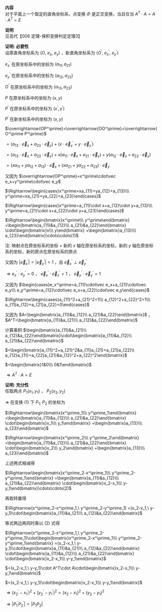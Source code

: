 **内容**  
对于平面上一个取定的直角坐标系，点变换 $\Phi$ 是正交变换，当且仅当 $A^T\cdot A=A\cdot A^T=E$  
  
**说明**  
见高代【006 定理-保积变换判定定理3】  
  
**证明: 必要性**  
设原直角坐标系为 $(O,\ e_x,\ e_y)$ ，新直角坐标系为 $(O^\prime,\ e_x^\prime,\ e_y^\prime)$  
  
$e_x^\prime$ 在原坐标系中的坐标为 $(a_{11},a_{21})$  
  
$e_y^\prime$ 在原坐标系中的坐标为 $(a_{12},a_{22})$  
  
$O^\prime$ 在原坐标系中的坐标为 $(a_{13},a_{23})$  
  
$P$ 在原坐标系中的坐标为 $(x,y)$  
  
$P^\prime$ 在原坐标系中的坐标为 $(x^\prime,y^\prime)$  
  
$P^\prime$ 在新坐标系中的坐标为 $(x,y)$  
  
$\overrightarrow{OP^\prime}=\overrightarrow{OO^\prime}+\overrightarrow{O^\prime P^\prime}$  
  
$=(a_{13}\cdot\vec e_x+a_{23}\cdot\vec e_y)+(x\cdot\vec e_x^\prime+y\cdot\vec e_y^\prime)$  
  
$=(a_{13}\cdot\vec e_x+a_{23}\cdot\vec e_y)+x(a_{11}\cdot\vec e_x+a_{21}\cdot\vec e_y)  
+y(a_{12}\cdot\vec e_x+a_{22}\cdot\vec e_y)$  
  
$=(xa_{11}+ya_{12}+a_{13})\cdot\vec e_x+(xa_{21}+ya_{22}+a_{23})\cdot\vec e_y$  
  
又因为 $\overrightarrow{OP^\prime}=x^\prime\cdot\vec e_x+y^\prime\cdot\vec e_y$  
  
$\Rightarrow\begin{cases}x^\prime=xa_{11}+ya_{12}+a_{13}\\\ y^\prime=xa_{21}+ya_{22}+a_{23}\end{cases}$  
  
$\Rightarrow\begin{cases}x^\prime=a_{11}\cdot x+a_{12}\cdot y+a_{13}\\\ y^\prime=a_{21}\cdot x+a_{22}\cdot y+a_{23}\end{cases}$  
  
$\Rightarrow\begin{bmatrix}x^\prime\\\ y^\prime\end{bmatrix}  
=\begin{bmatrix}a_{11}&a_{12}\\\ a_{21}&a_{22}\end{bmatrix}  
\cdot\begin{bmatrix}x\\\ y\end{bmatrix}  
+\begin{bmatrix}a_{13}\\\ a_{23}\end{bmatrix}\cdots\cdots(1)$  
  
注: 映射点在原坐标系的坐标 = 新的 $x$ 轴在原坐标系的坐标，新的 $y$ 轴在原坐标系的坐标，新的原点在原坐标系的原点  
  
又因为 $|\vec e_x^\prime|=|\vec e_y^\prime|=1$ ，且 $\vec e_x^\prime\perp\vec e_y^\prime$  
  
$\Rightarrow e_x^\prime\cdot e_y^\prime=0$ ， $\vec e_x^\prime\cdot\vec e_x^\prime=1$ ， $\vec e_y^\prime\cdot\vec e_y^\prime=1$  
  
又因为 $\begin{cases}e_x^\prime=a_{11}\cdot\vec e_x+a_{21}\cdot\vec e_y\\\ e_y^\prime=a_{12}\cdot\vec e_x+a_{22}\cdot\vec e_y\end{cases}$  
  
$\Rightarrow\begin{cases}a_{11}^2+a_{21}^2=1\\\ a_{12}^2+a_{22}^2=1\\\ a_{11}a_{12}+a_{21}a_{22}=0\end{cases}$  
  
又因为 $A=\begin{bmatrix}a_{11}&a_{12}\\ a_{21}&a_{22}\end{bmatrix}$ ， $A^T=\begin{bmatrix}a_{11}&a_{21}\\ a_{12}&a_{22}\end{bmatrix}$  
  
计算乘积:$\begin{bmatrix}a_{11}&a_{21}\\ a_{12}&a_{22}\end{bmatrix}\cdot\begin{bmatrix}a_{11}&a_{12}\\ a_{21}&a_{22}\end{bmatrix}$  
  
$=\begin{bmatrix}a_{11}^2+a_{21}^2&a_{11}a_{21}+a_{21}a_{22}\\ a_{12}a_{11}+a_{22}a_{21}&a_{12}^2+a_{22}^2\end{bmatrix}$  
  
$=\begin{bmatrix}1&0\\\ 0&1\end{bmatrix}$  
  
$\Rightarrow A^T\cdot A=E$  
  
**证明: 充分性**  
任取两点 $P_1(x_1,y_1)$ ， $P_2(x_2,y_2)$  
  
$\Rightarrow$ 在变换 $(1)$ 下 $P_1,\ P_2$ 的坐标为  
  
$\Rightarrow\begin{bmatrix}x^\prime_1\\\ y^\prime_1\end{bmatrix}  
=\begin{bmatrix}a_{11}&a_{12}\\\ a_{21}&a_{22}\end{bmatrix}  
\cdot\begin{bmatrix}x_1\\\ y_1\end{bmatrix}  
+\begin{bmatrix}a_{13}\\\ a_{23}\end{bmatrix}$  
  
$\Rightarrow\begin{bmatrix}x^\prime_2\\\ y^\prime_2\end{bmatrix}  
=\begin{bmatrix}a_{11}&a_{12}\\\ a_{21}&a_{22}\end{bmatrix}  
\cdot\begin{bmatrix}x_2\\\ y_2\end{bmatrix}  
+\begin{bmatrix}a_{13}\\\ a_{23}\end{bmatrix}$  
  
上述两式相减得  
  
$\Rightarrow\begin{bmatrix}x^\prime_2-x^\prime_1\\\ y^\prime_2-y^\prime_1\end{bmatrix}  
=\begin{bmatrix}a_{11}&a_{12}\\\ a_{21}&a_{22}\end{bmatrix}  
\cdot\begin{bmatrix}x_2-x_1\\\ y-y_1\end{bmatrix}\cdots\cdots(2)$  
  
再取转置得  
  
$\Rightarrow(x^\prime_2-x^\prime_1,\ y^\prime_2-y^\prime_1)  
=(x_2-x_1,\ y-y_1)\cdot\begin{bmatrix}a_{11}&a_{21}\\ a_{12}&a_{22}\end{bmatrix}$  
  
等式两边再同时乘以 $(2)$ 式得  
  
$\Rightarrow(x^\prime_2-x^\prime_1,\ y^\prime_2-y^\prime_1)\cdot\begin{bmatrix}x^\prime_2-x^\prime_1\\\ y^\prime_2-y^\prime_1\end{bmatrix}  
=(x_2-x_1,\ y-y_1)\cdot\begin{bmatrix}a_{11}&a_{21}\\ a_{12}&a_{22}\end{bmatrix}  
\cdot\begin{bmatrix}a_{11}&a_{12}\\\ a_{21}&a_{22}\end{bmatrix}  
\cdot\begin{bmatrix}x_2-x_1\\\ y-y_1\end{bmatrix}$  
  
$=(x_2-x_1,\ y-y_1)\cdot A^T\cdot A\cdot\begin{bmatrix}x_2-x_1\\\ y-y_1\end{bmatrix}$  
  
$=(x_2-x_1,\ y-y_1)\cdot\begin{bmatrix}x_2-x_1\\\ y-y_1\end{bmatrix}$  
  
$\Rightarrow(x^\prime_2-x^\prime_1)^2+(y^\prime_2-y^\prime_1)^2=(x_2-x_1)^2+(y_2-y_1)^2$  
  
$\Rightarrow|P_1^\prime P_2^\prime|=|P_1P_2|$  
  

